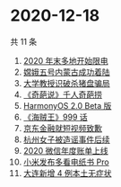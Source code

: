 # 2020-12-18

共 11 条

<!-- BEGIN -->
<!-- 最后更新时间 Fri Dec 18 2020 09:40:51 GMT+0800 (CST) -->
1. [2020 年末多地开始限电](https://www.zhihu.com/search?q=限电)
1. [嫦娥五号内蒙古成功着陆](https://www.zhihu.com/search?q=嫦娥五号)
1. [大学教授识破杀猪盘骗局](https://www.zhihu.com/search?q=杀猪盘)
1. [《奇葩说》千人奇葩捞](https://www.zhihu.com/search?q=奇葩说)
1. [HarmonyOS 2.0 Beta 版](https://www.zhihu.com/search?q=鸿蒙os2.0)
1. [《海贼王》999 话](https://www.zhihu.com/search?q=海贼王)
1. [京东金融就短视频致歉](https://www.zhihu.com/search?q=京东金融)
1. [杭州女子被造谣事件后续](https://www.zhihu.com/search?q=女子被冤枉出轨)
1. [2020 微信年度账单上线](https://www.zhihu.com/search?q=微信年度账单)
1. [小米发布多看电纸书 Pro](https://www.zhihu.com/search?q=小米电纸书)
1. [大连新增 4 例本土无症状](https://www.zhihu.com/search?q=大连疫情)
<!-- END -->
